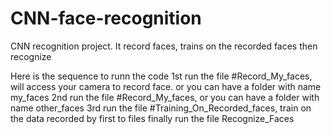 # CNN-face-recognition
CNN recognition project. It record faces, trains on the recorded faces then recognize

Here is the sequence to runn the code
1st run the file #Record_My_faces, will access your camera to record face. or you can have a folder with name my_faces
2nd run the file #Record_My_faces, or you can have a folder with name other_faces 
3rd run the file #Training_On_Recorded_faces, train on the data recorded by first to files
finally run the file Recognize_Faces

